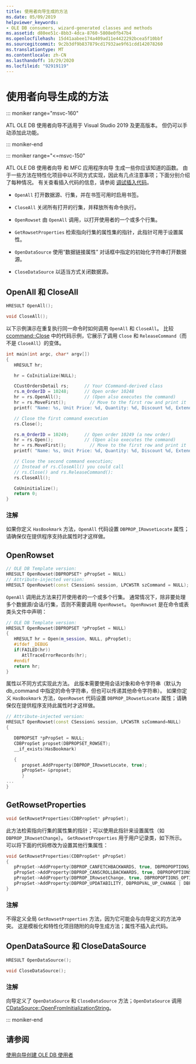 ```yaml
---
title: 使用者向导生成的方法
ms.date: 05/09/2019
helpviewer_keywords:
- OLE DB consumers, wizard-generated classes and methods
ms.assetid: d80ee51c-8bb3-4dca-8760-5808e0fb47b4
ms.openlocfilehash: 15d41aabee174a409ad11e4422292bcea5f10bbf
ms.sourcegitcommit: 9c2b3df9b837879cd17932ae9f61cdd142078260
ms.translationtype: MT
ms.contentlocale: zh-CN
ms.lasthandoff: 10/29/2020
ms.locfileid: "92919119"
---
```

# <a name="consumer-wizard-generated-methods"></a>使用者向导生成的方法

::: moniker range="msvc-160"

ATL OLE DB 使用者向导不适用于 Visual Studio 2019 及更高版本。 但仍可以手动添加此功能。

::: moniker-end

::: moniker range="<=msvc-150"

ATL OLE DB 使用者向导  和 MFC 应用程序向导  生成一些你应该知道的函数。 由于一些方法在特性化项目中以不同方式实现，因此有几点注意事项；下面分别介绍了每种情况。 有关查看插入代码的信息，请参阅 [调试插入代码](/visualstudio/debugger/how-to-debug-injected-code)。

- `OpenAll` 打开数据源、行集，并在书签可用时启用书签。

- `CloseAll` 关闭所有打开的行集，并释放所有命令执行。

- `OpenRowset` 由 `OpenAll` 调用，以打开使用者的一个或多个行集。

- `GetRowsetProperties` 检索指向行集的属性集的指针，此指针可用于设置属性。

- `OpenDataSource` 使用“数据链接属性”  对话框中指定的初始化字符串打开数据源。

- `CloseDataSource` 以适当方式关闭数据源。

## <a name="openall-and-closeall"></a>OpenAll 和 CloseAll

```cpp
HRESULT OpenAll();

void CloseAll();
```

以下示例演示在重复执行同一命令时如何调用 `OpenAll` 和 `CloseAll`。 比较 [ccommand::Close](./ccommand-class.md#close) 中的代码示例，它展示了调用 `Close` 和 `ReleaseCommand`（而不是 `CloseAll`）的变体。

```cpp
int main(int argc, char* argv[])
{
   HRESULT hr;

   hr = CoInitialize(NULL);

   CCustOrdersDetail rs;      // Your CCommand-derived class
   rs.m_OrderID = 10248;      // Open order 10248
   hr = rs.OpenAll();         // (Open also executes the command)
   hr = rs.MoveFirst();         // Move to the first row and print it
   printf( "Name: %s, Unit Price: %d, Quantity: %d, Discount %d, Extended Price %d\n", rs.m_ProductName, rs.m_UnitPrice.int64, rs.m_Quantity, rs.m_Discount, rs.m_ExtendedPrice.int64 );

   // Close the first command execution
   rs.Close();

   rs.m_OrderID = 10249;      // Open order 10249 (a new order)
   hr = rs.Open();            // (Open also executes the command)
   hr = rs.MoveFirst();         // Move to the first row and print it
   printf( "Name: %s, Unit Price: %d, Quantity: %d, Discount %d, Extended Price %d\n", rs.m_ProductName, rs.m_UnitPrice.int64, rs.m_Quantity, rs.m_Discount, rs.m_ExtendedPrice.int64 );

   // Close the second command execution;
   // Instead of rs.CloseAll() you could call
   // rs.Close() and rs.ReleaseCommand():
   rs.CloseAll();

   CoUninitialize();
   return 0;
}
```

### <a name="remarks"></a>注解

如果你定义 `HasBookmark` 方法，`OpenAll` 代码设置 `DBPROP_IRowsetLocate` 属性；请确保仅在提供程序支持此属性时才这样做。

## <a name="openrowset"></a>OpenRowset

```cpp
// OLE DB Template version:
HRESULT OpenRowset(DBPROPSET* pPropSet = NULL)
// Attribute-injected version:
HRESULT OpenRowset(const CSession& session, LPCWSTR szCommand = NULL);
```

`OpenAll` 调用此方法来打开使用者的一个或多个行集。 通常情况下，除非要处理多个数据源/会话/行集，否则不需要调用 `OpenRowset`。 `OpenRowset` 是在命令或表类头文件中声明：

```cpp
// OLE DB Template version:
HRESULT OpenRowset(DBPROPSET *pPropSet = NULL)
{
   HRESULT hr = Open(m_session, NULL, pPropSet);
   #ifdef _DEBUG
   if(FAILED(hr))
      AtlTraceErrorRecords(hr);
   #endif
   return hr;
}
```

属性以不同方式实现此方法。 此版本需要使用会话对象和命令字符串（默认为 db_command 中指定的命令字符串，但也可以传递其他命令字符串）。 如果你定义 `HasBookmark` 方法，`OpenRowset` 代码设置 `DBPROP_IRowsetLocate` 属性；请确保仅在提供程序支持此属性时才这样做。

```cpp
// Attribute-injected version:
HRESULT OpenRowset(const CSession& session, LPCWSTR szCommand=NULL)
{

   DBPROPSET *pPropSet = NULL;
   CDBPropSet propset(DBPROPSET_ROWSET);
   __if_exists(HasBookmark)

   {
      propset.AddProperty(DBPROP_IRowsetLocate, true);
      pPropSet= &propset;
      }
...
}
```

## <a name="getrowsetproperties"></a>GetRowsetProperties

```cpp
void GetRowsetProperties(CDBPropSet* pPropSet);
```

此方法检索指向行集的属性集的指针；可以使用此指针来设置属性（如 `DBPROP_IRowsetChange`）。 `GetRowsetProperties` 用于用户记录类，如下所示。 可以将下面的代码修改为设置其他行集属性：

```cpp
void GetRowsetProperties(CDBPropSet* pPropSet)
{
   pPropSet->AddProperty(DBPROP_CANFETCHBACKWARDS, true, DBPROPOPTIONS_OPTIONAL);
   pPropSet->AddProperty(DBPROP_CANSCROLLBACKWARDS, true, DBPROPOPTIONS_OPTIONAL);
   pPropSet->AddProperty(DBPROP_IRowsetChange, true, DBPROPOPTIONS_OPTIONAL);
   pPropSet->AddProperty(DBPROP_UPDATABILITY, DBPROPVAL_UP_CHANGE | DBPROPVAL_UP_INSERT | DBPROPVAL_UP_DELETE);
}
```

### <a name="remarks"></a>注解

不得定义全局 `GetRowsetProperties` 方法，因为它可能会与向导定义的方法冲突。 这是模板化和特性化项目随附的向导生成方法；属性不插入此代码。

## <a name="opendatasource-and-closedatasource"></a>OpenDataSource 和 CloseDataSource

```cpp
HRESULT OpenDataSource();

void CloseDataSource();
```

### <a name="remarks"></a>注解

向导定义了 `OpenDataSource` 和 `CloseDataSource` 方法；`OpenDataSource` 调用 [CDataSource::OpenFromInitializationString](./cdatasource-class.md#openfrominitializationstring)。

::: moniker-end

## <a name="see-also"></a>请参阅

[使用向导创建 OLE DB 使用者](../../data/oledb/creating-an-ole-db-consumer-using-a-wizard.md)
